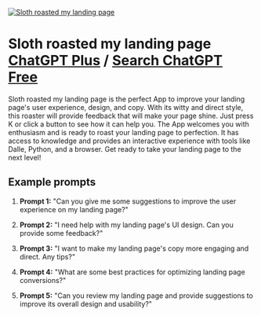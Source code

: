 
[![Sloth roasted my landing page](https://files.oaiusercontent.com/file-i5iAL4mLBV5UYMFoPyLvKaYH?se=2123-10-18T12%3A35%3A39Z&sp=r&sv=2021-08-06&sr=b&rscc=max-age%3D31536000%2C%20immutable&rscd=attachment%3B%20filename%3D775d5bd1-01ec-4980-a399-246e3a40e643.png&sig=tzaRRRHOiBJGgrBTGc8DGHZbUeCzCx3Z%2BVgwAgrQIyc%3D)](https://chat.openai.com/g/g-7tMyOHZSc-sloth-roasted-my-landing-page)

# Sloth roasted my landing page [ChatGPT Plus](https://chat.openai.com/g/g-7tMyOHZSc-sloth-roasted-my-landing-page) / [Search ChatGPT Free](https://gptcall.net/index.html#/?search=Sloth%20roasted%20my%20landing%20page)

Sloth roasted my landing page is the perfect App to improve your landing page's user experience, design, and copy. With its witty and direct style, this roaster will provide feedback that will make your page shine. Just press K or click a button to see how it can help you. The App welcomes you with enthusiasm and is ready to roast your landing page to perfection. It has access to knowledge and provides an interactive experience with tools like Dalle, Python, and a browser. Get ready to take your landing page to the next level!

## Example prompts

1. **Prompt 1:** "Can you give me some suggestions to improve the user experience on my landing page?"

2. **Prompt 2:** "I need help with my landing page's UI design. Can you provide some feedback?"

3. **Prompt 3:** "I want to make my landing page's copy more engaging and direct. Any tips?"

4. **Prompt 4:** "What are some best practices for optimizing landing page conversions?"

5. **Prompt 5:** "Can you review my landing page and provide suggestions to improve its overall design and usability?"


